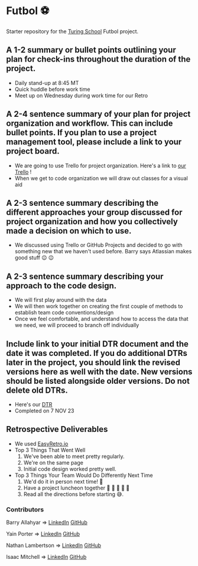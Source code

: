 # Futbol ⚽

Starter repository for the [Turing School](https://turing.io/) Futbol project.

## A 1-2 summary or bullet points outlining your plan for check-ins throughout the duration of the project.
  - Daily stand-up at 8:45 MT
  - Quick huddle before work time
  - Meet up on Wednesday during work time for our Retro

## A 2-4 sentence summary of your plan for project organization and workflow. This can include bullet points. If you plan to use a project management tool, please include a link to your project board.
  - We are going to use Trello for project organization. Here's a link to [our Trello](https://trello.com/b/EsVm6rHp/futbol?completedInviteSignup=1) !
  - When we get to code organization we will draw out classes for a visual aid
## A 2-3 sentence summary describing the different approaches your group discussed for project organization and how you collectively made a decision on which to use.
  - We discussed using Trello or GitHub Projects and decided to go with something new that we haven't used before. Barry says Atlassian makes good stuff :wink: :wink:
## A 2-3 sentence summary describing your approach to the code design.
  - We will first play around with the data
  - We will then work together on creating the first couple of methods to establish team code conventions/design
  - Once we feel comfortable, and understand how to access the data that we need, we will proceed to branch off individually
## Include link to your initial DTR document and the date it was completed. If you do additional DTRs later in the project, you should link the revised versions here as well with the date. New versions should be listed alongside older versions. Do not delete old DTRs.
  - Here's our [DTR](https://docs.google.com/document/d/1xdChJs9go9xLeWd-F0ynMmLErYvVvaVrOKScmiPf3vU/edit)
  - Completed on 7 NOV 23

## Retrospective Deliverables
  - We used [EasyRetro.io](https://easyretro.io/publicboard/kYojieryKEXgTNWtFCcgXcAIfm22/4c64e160-b452-4978-bcfd-75fb1458ea29)
  - Top 3 Things That Went Well
    1. We've been able to meet pretty regularly.
    2. We're on the same page
    3. Initial code design worked pretty well.
  - Top 3 Things Your Team Would Do Differently Next Time
    1. We'd do it in person next time! :handshake:
    2. Have a project luncheon together :hamburger: :fries: :pizza: :ramen: :beers:
    3. Read all the directions before starting :sweat_smile:.

### Contributors
Barry Allahyar => [LinkedIn](https://www.linkedin.com/in/barryallahyar/) [GitHub](https://github.com/BarryA)

Yain Porter => [LinkedIn](https://www.linkedin.com/in/yain-porter-ab2798295/) [GitHub](https://github.com/yainporter)

Nathan Lambertson => [LinkedIn](https://www.linkedin.com/in/nathan-lambertson-1b727261/) [GitHub](https://github.com/lambo1986)

Isaac Mitchell => [LinkedIn]()  [GitHub](https://github.com/tmitchellisaac)
